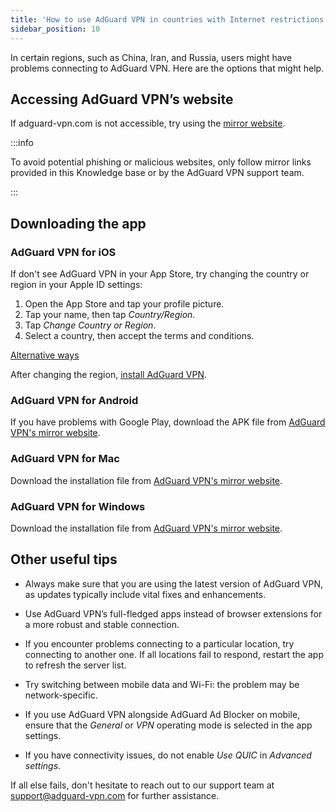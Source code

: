 ```yaml
---
title: 'How to use AdGuard VPN in countries with Internet restrictions'
sidebar_position: 10
---
```


In certain regions, such as China, Iran, and Russia, users might have problems connecting to AdGuard VPN. Here are the options that might help.

## Accessing AdGuard VPN’s website

If adguard-vpn.com is not accessible, try using the [mirror website](https://adguardvpn-help.com/).

:::info

To avoid potential phishing or malicious websites, only follow mirror links provided in this Knowledge base or by the AdGuard VPN support team.

:::

## Downloading the app

### AdGuard VPN for iOS

If don't see AdGuard VPN in your App Store, try changing the country or region in your Apple ID settings:

1. Open the App Store and tap your profile picture.
1. Tap your name, then tap *Country/Region*.
1. Tap *Change Country or Region*.
1. Select a country, then accept the terms and conditions.

[Alternative ways](https://support.apple.com/en-us/HT201389)

After changing the region, [install AdGuard VPN](https://apps.apple.com/us/app/adguard-vpn-unlimited-fast/id1525373602).

### AdGuard VPN for Android

If you have problems with Google Play, download the APK file from [AdGuard VPN's mirror website](https://adguardvpn-help.com/android/overview.html).

### AdGuard VPN for Mac

Download the installation file from [AdGuard VPN's mirror website](https://adguardvpn-help.com/windows/overview.html).

### AdGuard VPN for Windows

Download the installation file from [AdGuard VPN's mirror website](https://adguardvpn-help.com/mac/overview.html).

## Other useful tips

- Always make sure that you are using the latest version of AdGuard VPN, as updates typically include vital fixes and enhancements.

- Use AdGuard VPN’s full-fledged apps instead of browser extensions for a more robust and stable connection.

- If you encounter problems connecting to a particular location, try connecting to another one. If all locations fail to respond, restart the app to refresh the server list.

- Try switching between mobile data and Wi-Fi: the problem may be network-specific.

- If you use AdGuard VPN alongside AdGuard Ad Blocker on mobile, ensure that the *General* or *VPN* operating mode is selected in the app settings.

- If you have connectivity issues, do not enable *Use QUIC* in *Advanced settings*.

If all else fails, don't hesitate to reach out to our support team at support@adguard-vpn.com for further assistance.
